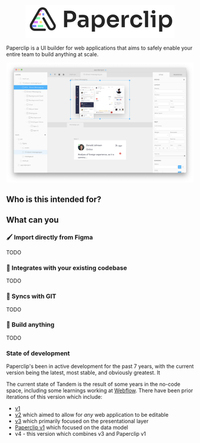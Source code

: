 <p align="center">
  <img src="./assets/logo-outline-5.png" width="400px">
</p>

Paperclip is a UI builder for web applications that aims to safely enable your entire team to build anything at scale. 

![Split view](./assets/screenshots/v10.1.7.png)

## Who is this intended for?



## What can you 

### 🖌️ Import directly from Figma

TODO

### 🔨 Integrates with your existing codebase

TODO

### 🔁 Syncs with GIT

TODO

### 🎉 Build anything

TODO




### State of development

Paperclip's been in active development for the past 7 years, with the current version being the latest, most stable, and obviously greatest. It

The current state of Tandem is the result of some years in the no-code space, including some learnings working at [Webflow](https://webflow.com/). There have been prior iterations of this version which include:

- [v1](https://github.com/crcn/tandem-old/tree/old)
- [v2](https://github.com/crcn/tandem-old/tree/0.1.1) which aimed to allow for _any_ web application to be editable
- [v3](https://github.com/crcn/tandem-old/tree/10.0.0) which primarily focused on the presentational layer
- [Paperclip v1](https://github.com/paperclip-ui/paperclip) which focused on the data model
- v4 - this version which combines v3 and Paperclip v1


